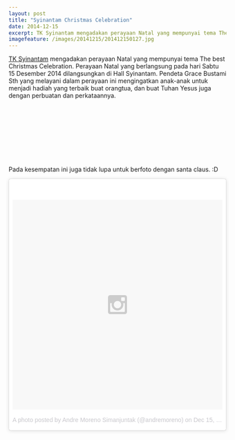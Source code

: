 ```yaml
---
layout: post
title: "Syinantam Christmas Celebration"
date: 2014-12-15
excerpt: TK Syinantam mengadakan perayaan Natal yang mempunyai tema The best Christmas Celebration. Perayaan Natal yang berlangsung pada hari Sabtu 15 Desember 2014 dilangsungkan di Hall Syinantam.
imagefeature: /images/20141215/201412150127.jpg
---
```


<a href="https://tksyinantam.wordpress.com/" target="_blank">TK Syinantam</a> mengadakan perayaan Natal yang mempunyai tema The best Christmas Celebration. Perayaan Natal yang berlangsung pada hari Sabtu 15 Desember 2014 dilangsungkan di Hall Syinantam. Pendeta Grace Bustami Sth yang melayani dalam perayaan ini mengingatkan anak-anak untuk menjadi hadiah yang terbaik buat orangtua, dan buat Tuhan Yesus juga dengan perbuatan dan perkataannya.

<a href="//cdn.andremoreno.com/images/20141215/201412150003.jpg" class="swipebox" title=""><img src="//cdn.andremoreno.com/static/wait.gif" class="resize js_show loading_image" data-href="/images/20141215/201412150003.jpg" alt="" /></a>

<a href="//cdn.andremoreno.com/images/20141215/201412150007.jpg" class="swipebox" title=""><img src="//cdn.andremoreno.com/static/wait.gif" class="resize js_show loading_image" data-href="/images/20141215/201412150007.jpg" alt="" /></a>

<a href="//cdn.andremoreno.com/images/20141215/201412150030.jpg" class="swipebox" title=""><img src="//cdn.andremoreno.com/static/wait.gif" class="resize js_show loading_image" data-href="/images/20141215/201412150030.jpg" alt="" /></a>

<a href="//cdn.andremoreno.com/images/20141215/201412150031.jpg" class="swipebox" title=""><img src="//cdn.andremoreno.com/static/wait.gif" class="resize js_show loading_image" data-href="/images/20141215/201412150031.jpg" alt="" /></a>

<a href="//cdn.andremoreno.com/images/20141215/201412150056.jpg" class="swipebox" title=""><img src="//cdn.andremoreno.com/static/wait.gif" class="resize js_show loading_image" data-href="/images/20141215/201412150056.jpg" alt="" /></a>

<a href="//cdn.andremoreno.com/images/20141215/201412150119.jpg" class="swipebox" title=""><img src="//cdn.andremoreno.com/static/wait.gif" class="resize js_show loading_image" data-href="/images/20141215/201412150119.jpg" alt="" /></a>

<a href="//cdn.andremoreno.com/images/20141215/201412150123.jpg" class="swipebox" title=""><img src="//cdn.andremoreno.com/static/wait.gif" class="resize js_show loading_image" data-href="/images/20141215/201412150123.jpg" alt="" /></a>

<a href="//cdn.andremoreno.com/images/20141215/201412150127.jpg" class="swipebox" title=""><img src="//cdn.andremoreno.com/static/wait.gif" class="resize js_show loading_image" data-href="/images/20141215/201412150127.jpg" alt="" /></a>

<a href="//cdn.andremoreno.com/images/20141215/201412150211.jpg" class="swipebox" title=""><img src="//cdn.andremoreno.com/static/wait.gif" class="resize js_show loading_image" data-href="/images/20141215/201412150211.jpg" alt="" /></a>

<a href="//cdn.andremoreno.com/images/20141215/201412150223.jpg" class="swipebox" title=""><img src="//cdn.andremoreno.com/static/wait.gif" class="resize js_show loading_image" data-href="/images/20141215/201412150223.jpg" alt="" /></a>


Pada kesempatan ini juga tidak lupa untuk berfoto dengan santa claus. :D

<blockquote class="instagram-media" data-instgrm-version="4" style=" background:#FFF; border:0; border-radius:3px; box-shadow:0 0 1px 0 rgba(0,0,0,0.5),0 1px 10px 0 rgba(0,0,0,0.15); margin: 1px; max-width:658px; padding:0; width:99.375%; width:-webkit-calc(100% - 2px); width:calc(100% - 2px);"><div style="padding:8px;"> <div style=" background:#F8F8F8; line-height:0; margin-top:40px; padding:50% 0; text-align:center; width:100%;"> <div style=" background:url(data:image/png;base64,iVBORw0KGgoAAAANSUhEUgAAACwAAAAsCAMAAAApWqozAAAAGFBMVEUiIiI9PT0eHh4gIB4hIBkcHBwcHBwcHBydr+JQAAAACHRSTlMABA4YHyQsM5jtaMwAAADfSURBVDjL7ZVBEgMhCAQBAf//42xcNbpAqakcM0ftUmFAAIBE81IqBJdS3lS6zs3bIpB9WED3YYXFPmHRfT8sgyrCP1x8uEUxLMzNWElFOYCV6mHWWwMzdPEKHlhLw7NWJqkHc4uIZphavDzA2JPzUDsBZziNae2S6owH8xPmX8G7zzgKEOPUoYHvGz1TBCxMkd3kwNVbU0gKHkx+iZILf77IofhrY1nYFnB/lQPb79drWOyJVa/DAvg9B/rLB4cC+Nqgdz/TvBbBnr6GBReqn/nRmDgaQEej7WhonozjF+Y2I/fZou/qAAAAAElFTkSuQmCC); display:block; height:44px; margin:0 auto -44px; position:relative; top:-22px; width:44px;"></div></div><p style=" color:#c9c8cd; font-family:Arial,sans-serif; font-size:14px; line-height:17px; margin-bottom:0; margin-top:8px; overflow:hidden; padding:8px 0 7px; text-align:center; text-overflow:ellipsis; white-space:nowrap;"><a href="https://instagram.com/p/wqDJ6fR2Vq/" style=" color:#c9c8cd; font-family:Arial,sans-serif; font-size:14px; font-style:normal; font-weight:normal; line-height:17px; text-decoration:none;" target="_top">A photo posted by Andre Moreno Simanjuntak (@andremoreno)</a> on <time style=" font-family:Arial,sans-serif; font-size:14px; line-height:17px;" datetime="2014-12-16T06:09:36+00:00">Dec 15, 2014 at 10:09pm PST</time></p></div></blockquote>
<script async defer src="//platform.instagram.com/en_US/embeds.js"></script>